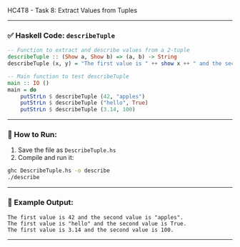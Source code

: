 HC4T8 - Task 8: Extract Values from Tuples

---

### ✅ Haskell Code: `describeTuple`

```haskell
-- Function to extract and describe values from a 2-tuple
describeTuple :: (Show a, Show b) => (a, b) -> String
describeTuple (x, y) = "The first value is " ++ show x ++ " and the second value is " ++ show y ++ "."

-- Main function to test describeTuple
main :: IO ()
main = do
    putStrLn $ describeTuple (42, "apples")
    putStrLn $ describeTuple ("hello", True)
    putStrLn $ describeTuple (3.14, 100)
```

---

### 🏃 How to Run:

1. Save the file as `DescribeTuple.hs`
2. Compile and run it:

```bash
ghc DescribeTuple.hs -o describe
./describe
```

---

### 🧾 Example Output:

```
The first value is 42 and the second value is "apples".
The first value is "hello" and the second value is True.
The first value is 3.14 and the second value is 100.
```

---
